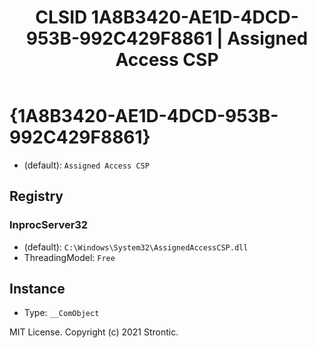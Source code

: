 ﻿---
title: "CLSID 1A8B3420-AE1D-4DCD-953B-992C429F8861 | Assigned Access CSP"
excerpt: What is COM-Object CLSID 1A8B3420-AE1D-4DCD-953B-992C429F8861?
---

# {1A8B3420-AE1D-4DCD-953B-992C429F8861}

* (default): `Assigned Access CSP`

## Registry


### InprocServer32

* (default): `C:\Windows\System32\AssignedAccessCSP.dll`
* ThreadingModel: `Free`

## Instance

* Type: `__ComObject`

MIT License. Copyright (c) 2021 Strontic.


